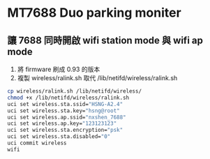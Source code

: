 # MT7688 Duo parking moniter

## 讓 7688 同時開啟 wifi station mode 與 wifi ap mode

1. 將 firmware 刷成 0.93 的版本  
2. 複製 wireless/ralink.sh 取代 /lib/netifd/wireless/ralink.sh  

```bash
cp wireless/ralink.sh /lib/netifd/wireless/
chmod +x /lib/netifd/wireless/ralink.sh
uci set wireless.sta.ssid="HSNG-A2.4"
uci set wireless.sta.key="hsng@root"
uci set wireless.ap.ssid="nxshen_7688"
uci set wireless.ap.key="123123123"
uci set wireless.sta.encryption="psk"
uci set wireless.sta.disabled="0"
uci commit wireless
wifi
```
